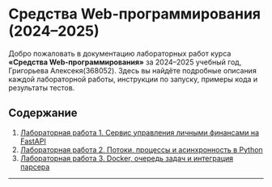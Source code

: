 # Средства Web-программирования (2024–2025)

Добро пожаловать в документацию лабораторных работ курса **«Средства Web-программирования»** за 2024–2025 учебный год, Григорьева Алексекя(368052). Здесь вы найдёте подробные описания каждой лабораторной работы, инструкции по запуску, примеры кода и результаты тестов.

## Содержание

1. [Лабораторная работа 1. Сервис управления личными финансами на FastAPI](lab1.md)
2. [Лабораторная работа 2. Потоки, процессы и асинхронность в Python](lab2.md)
3. [Лабораторная работа 3. Docker, очередь задач и интеграция парсера](lab3.md)

---

